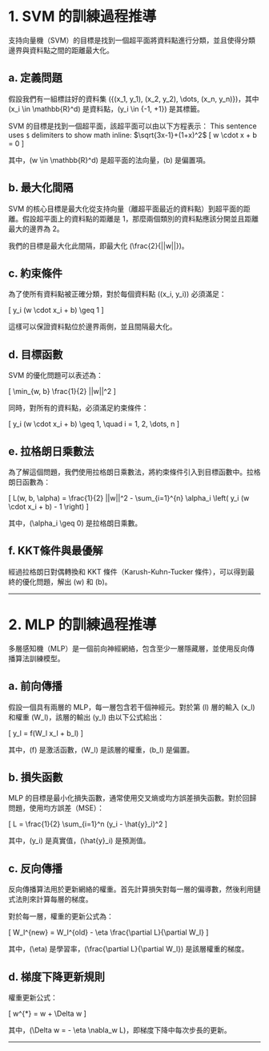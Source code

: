 # 1. SVM 的訓練過程推導

支持向量機（SVM）的目標是找到一個超平面將資料點進行分類，並且使得分類邊界與資料點之間的距離最大化。

## a. 定義問題

假設我們有一組標註好的資料集 \(\{(x_1, y_1), (x_2, y_2), \dots, (x_n, y_n)\}\)，其中 \(x_i \in \mathbb{R}^d\) 是資料點，\(y_i \in \{-1, +1\}\) 是其標籤。

SVM 的目標是找到一個超平面，該超平面可以由以下方程表示：
This sentence uses `$` delimiters to show math inline: $\sqrt{3x-1}+(1+x)^2$
\[
w \cdot x + b = 0
\]

其中，\(w \in \mathbb{R}^d\) 是超平面的法向量，\(b\) 是偏置項。

## b. 最大化間隔

SVM 的核心目標是最大化從支持向量（離超平面最近的資料點）到超平面的距離。假設超平面上的資料點的距離是 1，那麼兩個類別的資料點應該分開並且距離最大的邊界為 2。

我們的目標是最大化此間隔，即最大化 \(\frac{2}{||w||}\)。

## c. 約束條件

為了使所有資料點被正確分類，對於每個資料點 \((x_i, y_i)\) 必須滿足：

\[
y_i (w \cdot x_i + b) \geq 1
\]

這樣可以保證資料點位於邊界兩側，並且間隔最大化。

## d. 目標函數

SVM 的優化問題可以表述為：

\[
\min_{w, b} \frac{1}{2} ||w||^2
\]

同時，對所有的資料點，必須滿足約束條件：

\[
y_i (w \cdot x_i + b) \geq 1, \quad i = 1, 2, \dots, n
\]

## e. 拉格朗日乘數法

為了解這個問題，我們使用拉格朗日乘數法，將約束條件引入到目標函數中。拉格朗日函數為：

\[
L(w, b, \alpha) = \frac{1}{2} ||w||^2 - \sum_{i=1}^{n} \alpha_i \left( y_i (w \cdot x_i + b) - 1 \right)
\]

其中，\(\alpha_i \geq 0\) 是拉格朗日乘數。

## f. KKT條件與最優解

經過拉格朗日對偶轉換和 KKT 條件（Karush-Kuhn-Tucker 條件），可以得到最終的優化問題，解出 \(w\) 和 \(b\)。

---

# 2. MLP 的訓練過程推導

多層感知機（MLP）是一個前向神經網絡，包含至少一層隱藏層，並使用反向傳播算法訓練模型。

## a. 前向傳播

假設一個具有兩層的 MLP，每一層包含若干個神經元。對於第 \(l\) 層的輸入 \(x_l\) 和權重 \(W_l\)，該層的輸出 \(y_l\) 由以下公式給出：

\[
y_l = f(W_l x_l + b_l)
\]

其中，\(f\) 是激活函數，\(W_l\) 是該層的權重，\(b_l\) 是偏置。

## b. 損失函數

MLP 的目標是最小化損失函數，通常使用交叉熵或均方誤差損失函數。對於回歸問題，使用均方誤差（MSE）：

\[
L = \frac{1}{2} \sum_{i=1}^n (y_i - \hat{y}_i)^2
\]

其中，\(y_i\) 是真實值，\(\hat{y}_i\) 是預測值。

## c. 反向傳播

反向傳播算法用於更新網絡的權重。首先計算損失對每一層的偏導數，然後利用鏈式法則來計算每層的梯度。

對於每一層，權重的更新公式為：

\[
W_l^{new} = W_l^{old} - \eta \frac{\partial L}{\partial W_l}
\]

其中，\(\eta\) 是學習率，\(\frac{\partial L}{\partial W_l}\) 是該層權重的梯度。

## d. 梯度下降更新規則

權重更新公式：

\[
w^{*} = w + \Delta w
\]

其中，\(\Delta w = - \eta \nabla_w L\)，即梯度下降中每次步長的更新。

---
